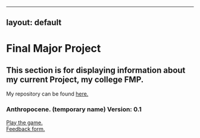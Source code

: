 
---
layout: default
---

# Final Major Project
## This section is for displaying information about my current Project, my college FMP.

My repository can be found [here.](https://github.com/ElliotEserin/Anthropocene-FMP-game)

### Anthropocene. (temporary name) Version: 0.1

<a href="game.html"> Play the game. </a>
<br>
[Feedback form.](https://docs.google.com/forms/d/1aUp0jB0AO2GKBhPXXRCqSPv9xr7dgaqbujqi9uCoCLc/prefill)
